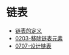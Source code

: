 # 链表
- [链表的定义](_source/DSNA/ListNode/def_list_node)
- [0203-移除链表元素](_source/DSNA/ListNode/lc0203)
- [0707-设计链表](_source/DSNA/ListNode/lc0707)